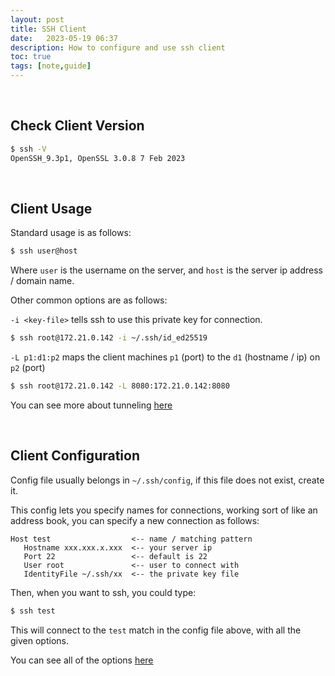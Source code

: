 ```yaml
---
layout: post
title: SSH Client
date:   2023-05-19 06:37
description: How to configure and use ssh client
toc: true
tags: [note,guide]
---
```


<br>

## Check Client Version
 
```sh
$ ssh -V
OpenSSH_9.3p1, OpenSSL 3.0.8 7 Feb 2023
```

<br>

## Client Usage

Standard usage is as follows:
```sh
$ ssh user@host
```

Where `user` is the username on the server, and `host` is the server ip address / domain name.

Other common options are as follows:

`-i <key-file>` tells ssh to use this private key for connection.
```sh
$ ssh root@172.21.0.142 -i ~/.ssh/id_ed25519
```

`-L p1:d1:p2` maps the client machines `p1` (port) to the `d1` (hostname / ip) on `p2` (port)
```sh
$ ssh root@172.21.0.142 -L 8080:172.21.0.142:8080
``` 

You can see more about tunneling [here](https://www.ssh.com/academy/ssh/tunneling-example)

<br>

## Client Configuration

Config file usually belongs in `~/.ssh/config`, if this file does not exist, create it.

This config lets you specify names for connections, working sort of like an address book, you can specify a new connection as follows:
```
Host test                  <-- name / matching pattern
   Hostname xxx.xxx.x.xxx  <-- your server ip
   Port 22                 <-- default is 22
   User root               <-- user to connect with
   IdentityFile ~/.ssh/xx  <-- the private key file
```

Then, when you want to ssh, you could type:
```sh
$ ssh test
```
This will connect to the `test` match in the config file above, with all the given options.

You can see all of the options [here](https://man7.org/linux/man-pages/man5/ssh_config.5.html)
